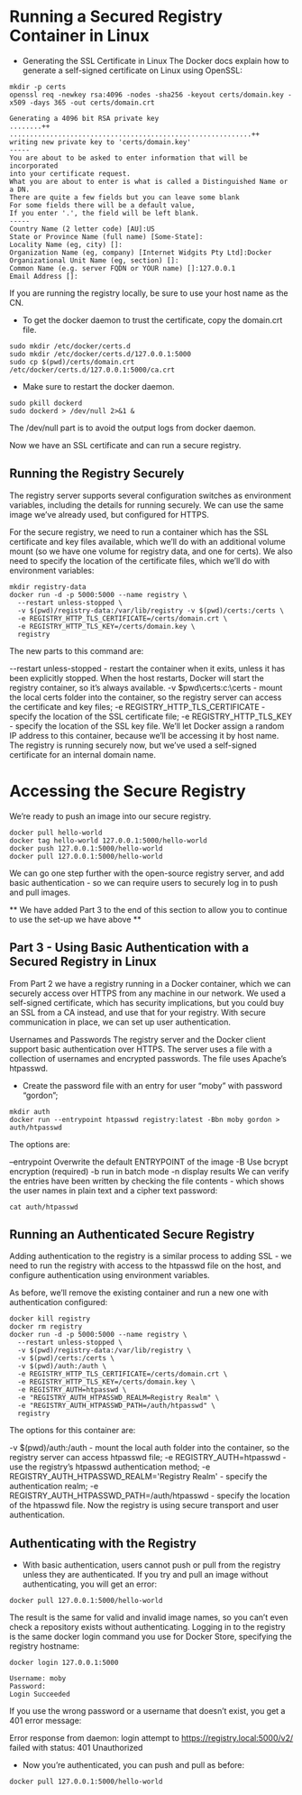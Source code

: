 # Running a Secured Registry Container in Linux

- Generating the SSL Certificate in Linux
The Docker docs explain how to generate a self-signed certificate on Linux using OpenSSL:

```
mkdir -p certs 
openssl req -newkey rsa:4096 -nodes -sha256 -keyout certs/domain.key -x509 -days 365 -out certs/domain.crt
```

```
Generating a 4096 bit RSA private key
........++
............................................................++
writing new private key to 'certs/domain.key'
-----
You are about to be asked to enter information that will be incorporated
into your certificate request.
What you are about to enter is what is called a Distinguished Name or a DN.
There are quite a few fields but you can leave some blank
For some fields there will be a default value,
If you enter '.', the field will be left blank.
-----
Country Name (2 letter code) [AU]:US
State or Province Name (full name) [Some-State]:
Locality Name (eg, city) []:
Organization Name (eg, company) [Internet Widgits Pty Ltd]:Docker
Organizational Unit Name (eg, section) []:
Common Name (e.g. server FQDN or YOUR name) []:127.0.0.1
Email Address []:
```

If you are running the registry locally, be sure to use your host name as the CN.

- To get the docker daemon to trust the certificate, copy the domain.crt file.

```
sudo mkdir /etc/docker/certs.d
sudo mkdir /etc/docker/certs.d/127.0.0.1:5000 
sudo cp $(pwd)/certs/domain.crt /etc/docker/certs.d/127.0.0.1:5000/ca.crt
```

- Make sure to restart the docker daemon.

```
sudo pkill dockerd
sudo dockerd > /dev/null 2>&1 &
```

The /dev/null part is to avoid the output logs from docker daemon.

Now we have an SSL certificate and can run a secure registry.

## Running the Registry Securely
The registry server supports several configuration switches as environment variables, including the details for running securely. We can use the same image we’ve already used, but configured for HTTPS.

For the secure registry, we need to run a container which has the SSL certificate and key files available, which we’ll do with an additional volume mount (so we have one volume for registry data, and one for certs). We also need to specify the location of the certificate files, which we’ll do with environment variables:

```
mkdir registry-data
docker run -d -p 5000:5000 --name registry \
  --restart unless-stopped \
  -v $(pwd)/registry-data:/var/lib/registry -v $(pwd)/certs:/certs \
  -e REGISTRY_HTTP_TLS_CERTIFICATE=/certs/domain.crt \
  -e REGISTRY_HTTP_TLS_KEY=/certs/domain.key \
  registry
```

The new parts to this command are:

--restart unless-stopped - restart the container when it exits, unless it has been explicitly stopped. When the host restarts, Docker will start the registry container, so it’s always available.
-v $pwd\certs:c:\certs - mount the local certs folder into the container, so the registry server can access the certificate and key files;
-e REGISTRY_HTTP_TLS_CERTIFICATE - specify the location of the SSL certificate file;
-e REGISTRY_HTTP_TLS_KEY - specify the location of the SSL key file.
We’ll let Docker assign a random IP address to this container, because we’ll be accessing it by host name. The registry is running securely now, but we’ve used a self-signed certificate for an internal domain name.

# Accessing the Secure Registry
We’re ready to push an image into our secure registry.

```
docker pull hello-world
docker tag hello-world 127.0.0.1:5000/hello-world
docker push 127.0.0.1:5000/hello-world
docker pull 127.0.0.1:5000/hello-world
```

We can go one step further with the open-source registry server, and add basic authentication - so we can require users to securely log in to push and pull images.

** We have added Part 3 to the end of this section to allow you to continue to use the set-up we have above **

## Part 3 - Using Basic Authentication with a Secured Registry in Linux
From Part 2 we have a registry running in a Docker container, which we can securely access over HTTPS from any machine in our network. We used a self-signed certificate, which has security implications, but you could buy an SSL from a CA instead, and use that for your registry. With secure communication in place, we can set up user authentication.

Usernames and Passwords
The registry server and the Docker client support basic authentication over HTTPS. The server uses a file with a collection of usernames and encrypted passwords. The file uses Apache’s htpasswd.

- Create the password file with an entry for user “moby” with password “gordon”;

```
mkdir auth
docker run --entrypoint htpasswd registry:latest -Bbn moby gordon > auth/htpasswd
```

The options are:

–entrypoint Overwrite the default ENTRYPOINT of the image
-B Use bcrypt encryption (required)
-b run in batch mode
-n display results
We can verify the entries have been written by checking the file contents - which shows the user names in plain text and a cipher text password:

```
cat auth/htpasswd
```

## Running an Authenticated Secure Registry
Adding authentication to the registry is a similar process to adding SSL - we need to run the registry with access to the htpasswd file on the host, and configure authentication using environment variables.

As before, we’ll remove the existing container and run a new one with authentication configured:

```
docker kill registry
docker rm registry
docker run -d -p 5000:5000 --name registry \
  --restart unless-stopped \
  -v $(pwd)/registry-data:/var/lib/registry \
  -v $(pwd)/certs:/certs \
  -v $(pwd)/auth:/auth \
  -e REGISTRY_HTTP_TLS_CERTIFICATE=/certs/domain.crt \
  -e REGISTRY_HTTP_TLS_KEY=/certs/domain.key \
  -e REGISTRY_AUTH=htpasswd \
  -e "REGISTRY_AUTH_HTPASSWD_REALM=Registry Realm" \
  -e "REGISTRY_AUTH_HTPASSWD_PATH=/auth/htpasswd" \
  registry
```

The options for this container are:

-v $(pwd)/auth:/auth - mount the local auth folder into the container, so the registry server can access htpasswd file;
-e REGISTRY_AUTH=htpasswd - use the registry’s htpasswd authentication method;
-e REGISTRY_AUTH_HTPASSWD_REALM='Registry Realm' - specify the authentication realm;
-e REGISTRY_AUTH_HTPASSWD_PATH=/auth/htpasswd - specify the location of the htpasswd file.
Now the registry is using secure transport and user authentication.

## Authenticating with the Registry

- With basic authentication, users cannot push or pull from the registry unless they are authenticated. If you try and pull an image without authenticating, you will get an error:

```
docker pull 127.0.0.1:5000/hello-world
```

The result is the same for valid and invalid image names, so you can’t even check a repository exists without authenticating. Logging in to the registry is the same docker login command you use for Docker Store, specifying the registry hostname:

```
docker login 127.0.0.1:5000
```

```
Username: moby
Password:
Login Succeeded
```

If you use the wrong password or a username that doesn’t exist, you get a 401 error message:

Error response from daemon: login attempt to https://registry.local:5000/v2/ failed with status: 401 Unauthorized

- Now you’re authenticated, you can push and pull as before:

```
docker pull 127.0.0.1:5000/hello-world
```